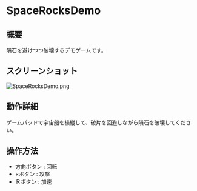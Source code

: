 # SpaceRocksDemo

## 概要
隕石を避けつつ破壊するデモゲームです。

## スクリーンショット
![SpaceRocksDemo.png](https://github.com/nekoharuyuki/PSM/blob/master/sample/demo/SpaceRocksDemo/screenshot/SpaceRocksDemo.png)

## 動作詳細
ゲームパッドで宇宙船を操縦して、破片を回避しながら隕石を破壊してください。</blockquote>

## 操作方法
* 方向ボタン : 回転
* ×ボタン : 攻撃
* Ｒボタン : 加速
